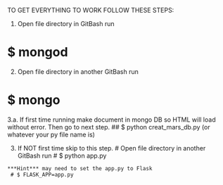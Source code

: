 TO GET EVERYTHING TO WORK FOLLOW THESE STEPS:

  1. Open file directory in GitBash run
   # $ mongod
    
  2. Open file directory in another GitBash run
   # $ mongo
    
3.a. If first time running make document in mongo DB so HTML will load without error. Then go to next step.
    ## $ python creat_mars_db.py      (or whatever your py file name is)
    
  3. If NOT first time skip to this step.
    # Open file directory in another GitBash run
    # $ python app.py
     
     
     
     
    ***Hint*** may need to set the app.py to Flask
     # $ FLASK_APP=app.py
